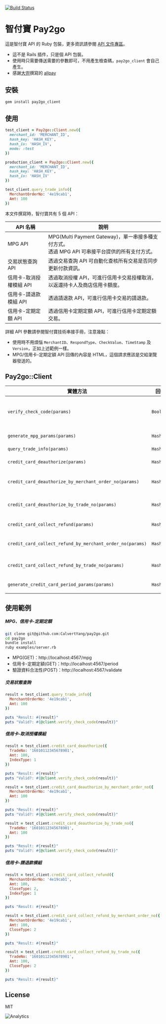 [![Build Status](https://travis-ci.org/CalvertYang/pay2go.svg?branch=master)](https://travis-ci.org/CalvertYang/pay2go)

# 智付寶 Pay2go

這是智付寶 API 的 Ruby 包裝，更多資訊請參閱 [API 文件專區](https://www.pay2go.com/info/site_description/api_description)。

- 這不是 Rails 插件，只是個 API 包裝。
- 使用時只需要傳送需要的參數即可，不用產生檢查碼，`pay2go_client` 會自己產生。
- 感謝[大兜](https://github.com/tonytonyjan)撰寫的 [allpay](https://github.com/tonytonyjan/allpay)

## 安裝

```bash
gem install pay2go_client
```

## 使用

```ruby
test_client = Pay2go::Client.new({
  merchant_id: 'MERCHANT_ID',
  hash_key: 'HASH_KEY',
  hash_iv: 'HASH_IV',
  mode: :test
})

production_client = Pay2go::Client.new({
  merchant_id: 'MERCHANT_ID',
  hash_key: 'HASH_KEY',
  hash_iv: 'HASH_IV'
})

test_client.query_trade_info({
  MerchantOrderNo: '4e19cab1',
  Amt: 100
})
```

本文件撰寫時，智付寶共有 5 個 API：

API 名稱           | 說明
---                  | ---
MPG API              | MPG(Multi Payment Gateway)，單一串接多種支付方式。<br>透過 MPG API 可串接平台提供的所有支付方式。
交易狀態查詢 API       | 透過交易查詢 API 可自動化查核所有交易是否同步更新付款資訊。
信用卡-取消授權模組 API | 透過取消授權 API，可進行信用卡交易授權取消，以返還持卡人及商店信用卡額度。
信用卡-請退款模組 API   | 透過請退款 API，可進行信用卡交易的請退款。
信用卡-定期定額 API     | 透過信用卡定期定額 API，可進行信用卡定期定額交易。

詳細 API 參數請參閱智付寶技術串接手冊，注意幾點：

- 使用時不用煩惱 `MerchantID`、`RespondType`、`CheckValue`、`TimeStamp` 及 `Version`，正如上述範例一樣。
- MPG/信用卡-定期定額 API 回傳的內容是 HTML，這個請求應該是交給瀏覽器發送的。

## Pay2go::Client

實體方法                                                   | 回傳       | 說明
---                                                       | ---       | ---
`verify_check_code(params)`                               | `Boolean` | 會於檢查收到的參數，其檢查碼是否正確，用於智付寶的 `NotifyURL` 參數及檢核資料回傳的合法性。
`generate_mpg_params(params)`                             | `Hash`    | 用於產生 MPG API 表單需要的參數。
`query_trade_info(params)`                                | `Hash`    | 用於查詢交易狀態。
`credit_card_deauthorize(params)`                         | `Hash`    | 用於進行信用卡交易授權取消作業。
`credit_card_deauthorize_by_merchant_order_no(params)`    | `Hash`    | `credit_card_deauthorize` 的捷徑方法，將 `IndexType` 設為 1
`credit_card_deauthorize_by_trade_no(params)`             | `Hash`    | `credit_card_deauthorize` 的捷徑方法，將 `IndexType` 設為 2
`credit_card_collect_refund(params)`                      | `Hash`    | 用於進行信用卡交易的請退款作業。
`credit_card_collect_refund_by_merchant_order_no(params)` | `Hash`    |  `credit_card_collect_refund` 的捷徑方法，將 `IndexType` 設為 1
`credit_card_collect_refund_by_trade_no(params)`          | `Hash`    |  `credit_card_collect_refund` 的捷徑方法，將 `IndexType` 設為 2
`generate_credit_card_period_params(params)`              | `Hash`    | 用於產生信用卡-定期定額 API 表單需要的參數。

## 使用範例

##### MPG、信用卡-定期定額
```bash
git clone git@github.com:CalvertYang/pay2go.git
cd pay2go
bundle install
ruby examples/server.rb
```

- MPG(GET)：http://localhost:4567/mpg
- 信用卡-定期定額(GET)：http://localhost:4567/period
- 驗證資料合法性(POST)：http://localhost:4567/validate

##### 交易狀態查詢
```ruby
result = test_client.query_trade_info({
  MerchantOrderNo: '4e19cab1',
  Amt: 100
})

puts "Result: #{result}"
puts "Valid?: #{@client.verify_check_code(result)}"
```

##### 信用卡-取消授權模組
```ruby
result = test_client.credit_card_deauthorize({
  TradeNo: '16010112345678901',
  Amt: 100,
  IndexType: 1
})

puts "Result: #{result}"
puts "Valid?: #{@client.verify_check_code(result)}"
```

```ruby
result = test_client.credit_card_deauthorize_by_merchant_order_no({
  MerchantOrderNo: '4e19cab1',
  Amt: 100
})

puts "Result: #{result}"
puts "Valid?: #{@client.verify_check_code(result)}"
```

```ruby
result = test_client.credit_card_deauthorize_by_trade_no({
  TradeNo: '16010112345678901',
  Amt: 100
})

puts "Result: #{result}"
puts "Valid?: #{@client.verify_check_code(result)}"
```

##### 信用卡-請退款模組
```ruby
result = test_client.credit_card_collect_refund({
  MerchantOrderNo: '4e19cab1',
  Amt: 100,
  CloseType: 2,
  IndexType: 1
})

puts "Result: #{result}"
```

```ruby
result = test_client.credit_card_collect_refund_by_merchant_order_no({
  MerchantOrderNo: '4e19cab1',
  Amt: 100,
  CloseType: 2
})

puts "Result: #{result}"
```

```ruby
result = test_client.credit_card_collect_refund_by_trade_no({
  TradeNo: '16010112345678901',
  Amt: 100,
  CloseType: 2
})

puts "Result: #{result}"
```

## License
MIT

![Analytics](https://ga-beacon.appspot.com/UA-44933497-3/CalvertYang/pay2go?pixel)
